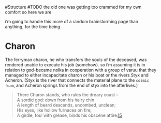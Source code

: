 #Structure #TODO 
the old one was getting too crammed for my own comfort so here we are

i’m going to handle this more of a random brainstorming page than anything, for the time being

# Charon
The ferryman charon, he who transfers the souls of the deceased, was rendered unable to execute his job (somehow).
so i’m assuming it is in relation to god-became nolka in cooperation with a group of varuu that they managed to either incapacitate charon or his boat or the rivers Styx and Acheron.
(Styx is the river that connects the material plane to the `cosmic foam`, and Acheron springs from the end of styx into the afterlives.)

> There Charon stands, who rules the dreary coast –  
> A sordid god: down from his hairy chin  
> A length of beard descends, uncombed, unclean;  
> His eyes, like hollow furnaces on fire;  
> A girdle, foul with grease, binds his obscene attire.[15](https://en.wikipedia.org/wiki/Charon#cite_note-15)
